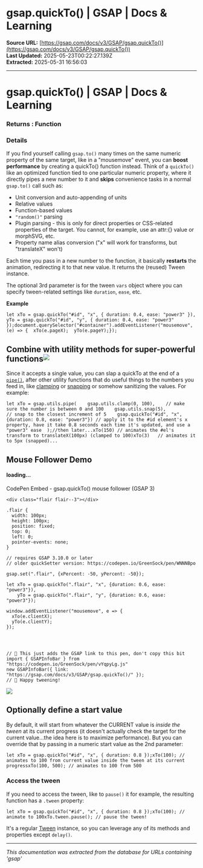 # gsap.quickTo() | GSAP | Docs & Learning

**Source URL:** [https://gsap.com/docs/v3/GSAP/gsap.quickTo()](https://gsap.com/docs/v3/GSAP/gsap.quickTo())  
**Last Updated:** 2025-05-23T00:22:27.139Z  
**Extracted:** 2025-05-31 16:56:03

---

# gsap.quickTo() | GSAP | Docs & Learning

### Returns : Function[​](#returns--function "Direct link to Returns : Function")

### Details[​](#details "Direct link to Details")

If you find yourself calling `gsap.to()` many times on the same numeric property of the same target, like in a "mousemove" event, you can **boost performance** by creating a quickTo() function instead. Think of a `quickTo()` like an optimized function tied to one particular numeric property, where it directly pipes a new number to it and **skips** convenience tasks in a normal `gsap.to()` call such as:

*   Unit conversion and auto-appending of units
*   Relative values
*   Function-based values
*   `"random()"` parsing
*   Plugin parsing - this is only for direct properties or CSS-related properties of the target. You cannot, for example, use an attr:{} value or morphSVG, etc.
*   Property name alias conversion ("x" will work for transforms, but "translateX" won't)

Each time you pass in a new number to the function, it basically **restarts** the animation, redirecting it to that new value. It returns the (reused) Tween instance.

The optional 3rd parameter is for the tween `vars` object where you can specify tween-related settings like `duration`, `ease`, etc.

**Example**

```
let xTo = gsap.quickTo("#id", "x", { duration: 0.4, ease: "power3" }),  yTo = gsap.quickTo("#id", "y", { duration: 0.4, ease: "power3" });document.querySelector("#container").addEventListener("mousemove", (e) => {  xTo(e.pageX);  yTo(e.pageY);});
```

## Combine with utility methods for super-powerful functions![​](#combine-with-utility-methods-for-super-powerful-functions "Direct link to Combine with utility methods for super-powerful functions!")

Since it accepts a single value, you can slap a quickTo at the end of a [`pipe()`](https://gsap.com/docs/v3/GSAP/UtilityMethods/pipe\(\)), after other utility functions that do useful things to the numbers you feed in, like [clamping](https://gsap.com/docs/v3/GSAP/UtilityMethods/clamp\(\)) or [snapping](https://gsap.com/docs/v3/GSAP/UtilityMethods/snap\(\)) or somehow sanitizing the values. For example:

```
let xTo = gsap.utils.pipe(    gsap.utils.clamp(0, 100),    // make sure the number is between 0 and 100    gsap.utils.snap(5),          // snap to the closest increment of 5    gsap.quickTo("#id", "x", {duration: 0.8, ease: "power3"}) // apply it to the #id element's x property, have it take 0.8 seconds each time it's updated, and use a "power3" ease  );//then later...xTo(150) // animates the #el's transform to translateX(100px) (clamped to 100)xTo(3)   // animates it to 5px (snapped)...
```

## Mouse Follower Demo[​](#mouse-follower-demo "Direct link to Mouse Follower Demo")

#### loading...

  CodePen Embed - gsap.quickTo() mouse follower (GSAP 3)  

```
<div class="flair flair--3"></div>
```

```
.flair {
  width: 100px;
  height: 100px;
  position: fixed;
  top: 0;
  left: 0;
  pointer-events: none;
}
```

```
// requires GSAP 3.10.0 or later
// older quickSetter version: https://codepen.io/GreenSock/pen/WNNNBpo

gsap.set(".flair", {xPercent: -50, yPercent: -50});

let xTo = gsap.quickTo(".flair", "x", {duration: 0.6, ease: "power3"}),
    yTo = gsap.quickTo(".flair", "y", {duration: 0.6, ease: "power3"});

window.addEventListener("mousemove", e => {
  xTo(e.clientX);
  yTo(e.clientY);
});




// 💚 This just adds the GSAP link to this pen, don't copy this bit
import { GSAPInfoBar } from "https://codepen.io/GreenSock/pen/vYqpyLg.js"
new GSAPInfoBar({ link: "https://gsap.com/docs/v3/GSAP/gsap.quickTo()/" });
// 💚 Happy tweening!
```

[![](https://assets.codepen.io/16327/internal/avatars/users/default.png?fit=crop&format=auto&height=256&version=1697554632&width=256)](https://codepen.io/GreenSock)

## Optionally define a start value[​](#optionally-define-a-start-value "Direct link to Optionally define a start value")

By default, it will start from whatever the CURRENT value is _inside the tween_ at its current progress (it doesn't actually check the target for the current value...the idea here is to maximize performance). But you can override that by passing in a numeric start value as the 2nd parameter:

```
let xTo = gsap.quickTo("#id", "x", { duration: 0.8 });xTo(100); // animates to 100 from current value inside the tween at its current progressxTo(100, 500); // animates to 100 from 500
```

### Access the tween[​](#access-the-tween "Direct link to Access the tween")

If you need to access the tween, like to `pause()` it for example, the resulting function has a `.tween` property:

```
let xTo = gsap.quickTo("#id", "x", { duration: 0.8 });xTo(100); // animate to 100xTo.tween.pause(); // pause the tween!
```

It's a regular [Tween](https://gsap.com/docs/v3/GSAP/Tween) instance, so you can leverage any of its methods and properties except `delay()`.

---

*This documentation was extracted from the database for URLs containing 'gsap'*
